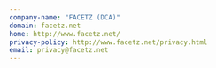 ```yaml
---
company-name: "FACETZ (DCA)"
domain: facetz.net
home: http://www.facetz.net/
privacy-policy: http://www.facetz.net/privacy.html
email: privacy@facetz.net
---
```




